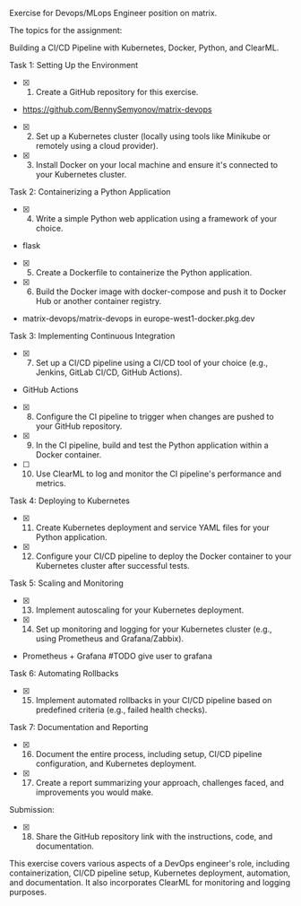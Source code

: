 Exercise for Devops/MLops Engineer position on matrix.

 

The topics for the assignment:

Building a CI/CD Pipeline with Kubernetes, Docker, Python, and ClearML.

 

Task 1: Setting Up the Environment

 

- [x] 1. Create a GitHub repository for this exercise.
- https://github.com/BennySemyonov/matrix-devops

- [x] 2. Set up a Kubernetes cluster (locally using tools like Minikube or remotely using a cloud provider).

- [x] 3. Install Docker on your local machine and ensure it's connected to your Kubernetes cluster.

 

Task 2: Containerizing a Python Application

 

- [x] 4. Write a simple Python web application using a framework of your choice.
- flask

- [x] 5. Create a Dockerfile to containerize the Python application.

- [x] 6. Build the Docker image with docker-compose and push it to Docker Hub or another container registry.
- matrix-devops/matrix-devops in europe-west1-docker.pkg.dev

 

Task 3: Implementing Continuous Integration

 

- [x] 7. Set up a CI/CD pipeline using a CI/CD tool of your choice (e.g., Jenkins, GitLab CI/CD, GitHub Actions).
- GitHub Actions

- [x] 8. Configure the CI pipeline to trigger when changes are pushed to your GitHub repository.

- [x] 9. In the CI pipeline, build and test the Python application within a Docker container.

- [ ] 10. Use ClearML to log and monitor the CI pipeline's performance and metrics.
 

Task 4: Deploying to Kubernetes

 

- [x] 11. Create Kubernetes deployment and service YAML files for your Python application.

- [x] 12. Configure your CI/CD pipeline to deploy the Docker container to your Kubernetes cluster after successful tests.

 

Task 5: Scaling and Monitoring

 

- [x] 13. Implement autoscaling for your Kubernetes deployment.

- [x] 14. Set up monitoring and logging for your Kubernetes cluster (e.g., using Prometheus and Grafana/Zabbix).
- Prometheus + Grafana #TODO give user to grafana
 

Task 6: Automating Rollbacks

 

- [x] 15. Implement automated rollbacks in your CI/CD pipeline based on predefined criteria (e.g., failed health checks).

 

Task 7: Documentation and Reporting

 

- [x] 16. Document the entire process, including setup, CI/CD pipeline configuration, and Kubernetes deployment.

- [x] 17. Create a report summarizing your approach, challenges faced, and improvements you would make.

 

Submission:

 

- [x] 18. Share the GitHub repository link with the instructions, code, and documentation.

 

This exercise covers various aspects of a DevOps engineer's role, including containerization, CI/CD pipeline setup, Kubernetes deployment, automation, and documentation. It also incorporates ClearML for monitoring and logging purposes.
